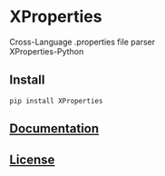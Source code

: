 # XProperties
Cross-Language .properties file parser  
XProperties-Python
## Install
`pip install XProperties`
## [Documentation](https://github.com/DuelitDev/XProperties-Python/wiki)
## [License](https://github.com/DuelitDev/XProperties-Python/blob/master/LICENSE)